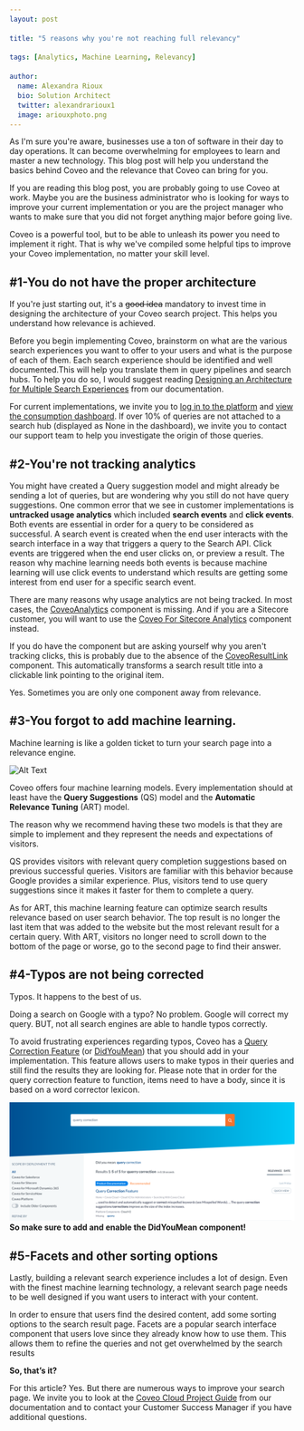 ```yaml
---
layout: post

title: "5 reasons why you're not reaching full relevancy"

tags: [Analytics, Machine Learning, Relevancy]

author:
  name: Alexandra Rioux
  bio: Solution Architect
  twitter: alexandrarioux1
  image: ariouxphoto.png
---
```


As I'm sure you're aware, businesses use a ton of software in their day to day operations. It can become overwhelming for employees to learn and master a new technology. This blog post will help you understand the basics behind Coveo and the relevance that Coveo can bring for you.
 
If you are reading this blog post, you are probably going to use Coveo at work. Maybe you are the business administrator who is looking for ways to improve your current implementation or you are the project manager who wants to make sure that you did not forget anything major before going live. 
 
Coveo is a powerful tool, but to be able to unleash its power you need to implement it right. That is why we've compiled some helpful tips to improve your Coveo implementation, no matter your skill level.

<!-- more -->

## #1-You do not have the proper architecture 

If you're just starting out, it's a ~~good idea~~ mandatory to invest time in designing the architecture of your Coveo search project. This helps you understand how relevance is achieved. 

Before you begin implementing Coveo, brainstorm on what are the various search experiences you want to offer to your users and what is the purpose of each of them. Each search experience should be identified and well documented.This will help you translate them in query pipelines and search hubs. To help you do so, I would suggest reading [Designing an Architecture for Multiple Search Experiences](https://docs.coveo.com/en/2941/coveo-solutions/designing-an-architecture-for-many-search-experiences) from our documentation.

For current implementations, we invite you to [log in to the platform](https://platform.cloud.coveo.com/) and [view the consumption dashboard](https://docs.coveo.com/en/1855/cloud-v2-administrators/using-the-search-consumption-dashboard). If over 10% of queries are not attached to a search hub (displayed as None in the dashboard), we invite you to contact our support team to help you investigate the origin of those queries.

## #2-You're not tracking analytics

You might have created a Query suggestion model and might already be sending a lot of queries, but are wondering why you still do not have query suggestions. One common error that we see in customer implementations is **untracked usage analytics** which included **search events** and **click events**. Both events are essential in order for a query to be considered as successful. A search event is created when the end user interacts with the search interface in a way that triggers a query to the Search API. Click events are triggered when the end user clicks on, or preview a result. The reason why machine learning needs both events is because machine learning will use click events to understand which results are getting some interest from end user for a specific search event.

There are many reasons why usage analytics are not being tracked. In most cases, the [CoveoAnalytics](https://coveo.github.io/search-ui/components/analytics.html) component is missing.  And if you are a Sitecore customer, you will want to use the [Coveo For Sitecore Analytics](https://docs.coveo.com/en/2186/coveo-for-sitecore-v5/coveo-for-sitecore-analytics) component instead.

If you do have the component but are asking yourself why you aren't tracking clicks, this is probably due to the absence of the [CoveoResultLink](https://coveo.github.io/search-ui/components/resultlink.html) component. This automatically transforms a search result title into a clickable link pointing to the original item.

Yes. Sometimes you are only one component away from relevance.

## #3-You forgot to add machine learning.

Machine learning is like a golden ticket to turn your search page into a relevance engine. 

![Alt Text](https://media.giphy.com/media/VlZ2gfjYNxdVS/giphy.gif)

Coveo offers four machine learning models. Every implementation should at least have the **Query Suggestions** (QS) model and the **Automatic Relevance Tuning** (ART) model.

The reason why we recommend having these two models is that they are simple to implement and they represent the needs and expectations of visitors.

QS provides visitors with relevant query completion suggestions based on previous successful queries. Visitors are familiar with this behavior because Google provides a similar experience. Plus, visitors tend to use query suggestions since it makes it faster for them to complete a query.

As for ART,  this machine learning feature can optimize search results relevance based on user search behavior. The top result is no longer the last item that was added to the website but the most relevant result for a certain query. With ART, visitors no longer need to scroll down to the bottom of the page or worse, go to the second page to find their answer. 

## #4-Typos are not being corrected

Typos. It happens to the best of us. 
 
Doing a search on Google with a typo? No problem. Google will correct my query. BUT, not all search engines are able to handle typos correctly. 
 
To avoid frustrating experiences regarding typos, Coveo has a [Query Correction Feature](https://docs.coveo.com/en/1810/cloud-v2-administrators/query-correction-feature) (or [DidYouMean](https://coveo.github.io/search-ui/components/didyoumean.html)) that you should add in your implementation. This feature allows users to make typos in their queries and still find the results they are looking for. Please note that in order for the query correction feature to function, items need to have a body, since it is based on a word corrector lexicon.

![IMAGE](/images/querycorection.png)
**So make sure to add and enable the DidYouMean component!**

## #5-Facets and other sorting options

Lastly, building a relevant search experience includes a lot of design. Even with the finest machine learning technology, a relevant search page needs to be well designed if you want users to interact with your content. 
 
In order to ensure that users find the desired content, add some sorting options to the search result page. Facets are a popular search interface component that users love since they already know how to use them. This allows them to refine the queries and not get overwhelmed by the search results

**So, that’s it?**
 
For this article? Yes. But there are numerous ways to improve your search page. We invite you to look at the [Coveo Cloud Project Guide](https://docs.coveo.com/en/2648/coveo-solutions/coveo-cloud-project-guide) from our documentation and to contact your Customer Success Manager if you have additional questions.




